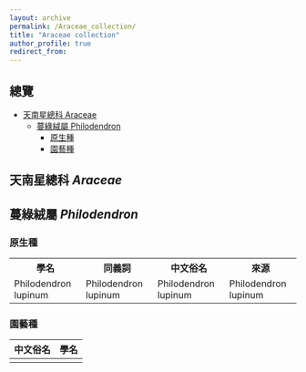 ```yaml
---
layout: archive
permalink: /Araceae_collection/
title: "Araceae collection"
author_profile: true
redirect_from:
---
```


## 總覽

- [天南星總科 Araceae](#Araceae)
  - [蔓綠絨屬 Philodendron](#Philodendron)
    - [原生種](#OriginPhilodendron)
    - [園藝種](#GardenPhilodendron)

<a name="Araceae"></a>

## 天南星總科 *Araceae*

<a name="Philodendron"></a>

## 蔓綠絨屬 *Philodendron*

<a name="OriginPhilodendron"></a>

### 原生種

<table><tbody>
<tr>
<th>學名</th><th>同義詞</th><th>中文俗名</th><th>來源</th>
</tr>
<tr>
<td>Philodendron lupinum</td><td>Philodendron lupinum</td><td>Philodendron lupinum</td><td>Philodendron lupinum</td>
</tr>
</table>

<a name="GardenPhilodendron"></a>

### 園藝種

|中文俗名|學名|
|:-:|:-:|
|||
